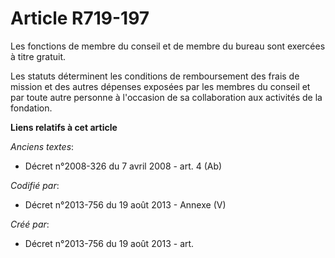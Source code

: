 # Article R719-197

Les fonctions de membre du conseil et de membre du bureau sont exercées à titre gratuit.

Les statuts déterminent les conditions de remboursement des frais de mission et des autres dépenses exposées par les membres
du conseil et par toute autre personne à l'occasion de sa collaboration aux activités de la fondation.

**Liens relatifs à cet article**

_Anciens textes_:

  - Décret n°2008-326 du 7 avril 2008 - art. 4 (Ab)

_Codifié par_:

  - Décret n°2013-756 du 19 août 2013 -  Annexe (V)

_Créé par_:

  - Décret n°2013-756 du 19 août 2013 - art.
